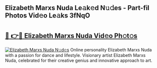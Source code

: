 ## Elizabeth Marxs Nuda Le𝚊k𝚎d N𝚞𝚍es - Part-fil Photos Vid𝚎o Le𝚊ks 3fNqO

# <h2><a href="http://fbfhw9.evod.top/?m=Elizabeth+Marxs+Nuda">🔗 👉🔴 Elizabeth Marxs Nuda Vid𝚎o Ph𝚘t𝚘s</a></h2>

[![Elizabeth Marxs Nuda N𝚞d𝚎s](https://i.imgur.com/8V9OHl7.gif)](http://fbfhw9.evod.top/?m=Elizabeth+Marxs+Nuda)
Online personality Elizabeth Marxs Nuda with a passion for dance and lifestyle. Visionary artist Elizabeth Marxs Nuda, celebrated for their creative genius and innovative approach to art. 
